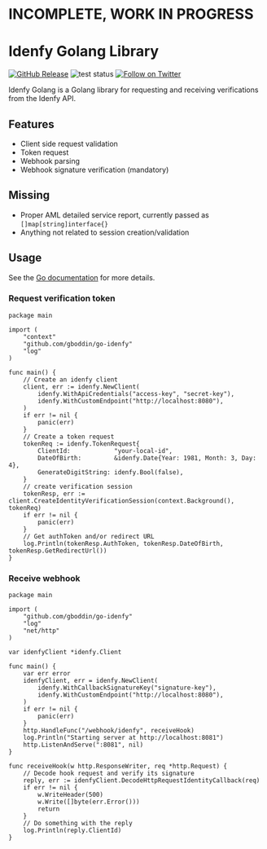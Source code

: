 # INCOMPLETE, WORK IN PROGRESS
# Idenfy Golang Library

[![GitHub Release](https://img.shields.io/github/v/release/gboddin/go-idenfy)](https://github.com/gboddin/go-idenfy/releases)
![test status](https://github.com/gboddin/go-idenfy/actions/workflows/go.yml/badge.svg)
[![Follow on Twitter](https://img.shields.io/twitter/follow/gboddin.svg?logo=twitter)](https://twitter.com/gboddin)

Idenfy Golang is a Golang library for requesting and receiving verifications from the Idenfy API.

## Features

- Client side request validation
- Token request
- Webhook parsing
- Webhook signature verification (mandatory)

## Missing

- Proper AML detailed service report, currently passed as `[]map[string]interface{}`
- Anything not related to session creation/validation

## Usage

See the [Go documentation](https://pkg.go.dev/github.com/gboddin/go-idenfy) for more details.

### Request verification token

```golang
package main

import (
	"context"
	"github.com/gboddin/go-idenfy"
	"log"
)

func main() {
	// Create an idenfy client
	client, err := idenfy.NewClient(
		idenfy.WithApiCredentials("access-key", "secret-key"),
		idenfy.WithCustomEndpoint("http://localhost:8080"),
	)
	if err != nil {
		panic(err)
	}
	// Create a token request
	tokenReq := idenfy.TokenRequest{
		ClientId:            "your-local-id",
		DateOfBirth:         &idenfy.Date{Year: 1981, Month: 3, Day: 4},
		GenerateDigitString: idenfy.Bool(false),
	}
	// create verification session
	tokenResp, err := client.CreateIdentityVerificationSession(context.Background(), tokenReq)
	if err != nil {
		panic(err)
	}
	// Get authToken and/or redirect URL
	log.Println(tokenResp.AuthToken, tokenResp.DateOfBirth, tokenResp.GetRedirectUrl())
}

```

### Receive webhook

```golang
package main

import (
	"github.com/gboddin/go-idenfy"
	"log"
	"net/http"
)

var idenfyClient *idenfy.Client

func main() {
	var err error
	idenfyClient, err = idenfy.NewClient(
		idenfy.WithCallbackSignatureKey("signature-key"),
		idenfy.WithCustomEndpoint("http://localhost:8080"),
	)
	if err != nil {
		panic(err)
	}
	http.HandleFunc("/webhook/idenfy", receiveHook)
	log.Println("Starting server at http://localhost:8081")
	http.ListenAndServe(":8081", nil)
}

func receiveHook(w http.ResponseWriter, req *http.Request) {
	// Decode hook request and verify its signature
	reply, err := idenfyClient.DecodeHttpRequestIdentityCallback(req)
	if err != nil {
		w.WriteHeader(500)
		w.Write([]byte(err.Error()))
		return
	}
	// Do something with the reply
	log.Println(reply.ClientId)
}
```

